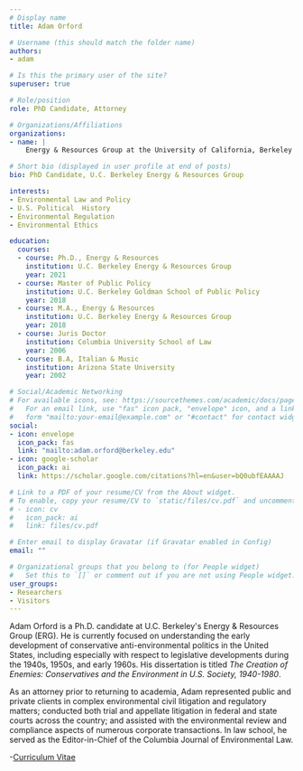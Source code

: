 ```yaml
---
# Display name
title: Adam Orford

# Username (this should match the folder name)
authors:
- adam

# Is this the primary user of the site?
superuser: true

# Role/position
role: PhD Candidate, Attorney

# Organizations/Affiliations
organizations:
- name: |
    Energy & Resources Group at the University of California, Berkeley

# Short bio (displayed in user profile at end of posts)
bio: PhD Candidate, U.C. Berkeley Energy & Resources Group

interests:
- Environmental Law and Policy
- U.S. Political  History 
- Environmental Regulation
- Environmental Ethics

education:
  courses:
  - course: Ph.D., Energy & Resources
    institution: U.C. Berkeley Energy & Resources Group
    year: 2021
  - course: Master of Public Policy
    institution: U.C. Berkeley Goldman School of Public Policy
    year: 2018
  - course: M.A., Energy & Resources
    institution: U.C. Berkeley Energy & Resources Group
    year: 2018
  - course: Juris Doctor
    institution: Columbia University School of Law
    year: 2006
  - course: B.A, Italian & Music
    institution: Arizona State University
    year: 2002

# Social/Academic Networking
# For available icons, see: https://sourcethemes.com/academic/docs/page-builder/#icons
#   For an email link, use "fas" icon pack, "envelope" icon, and a link in the
#   form "mailto:your-email@example.com" or "#contact" for contact widget.
social:
- icon: envelope
  icon_pack: fas
  link: "mailto:adam.orford@berkeley.edu"
- icon: google-scholar
  icon_pack: ai
  link: https://scholar.google.com/citations?hl=en&user=bQ0ubfEAAAAJ

# Link to a PDF of your resume/CV from the About widget.
# To enable, copy your resume/CV to `static/files/cv.pdf` and uncomment the lines below.
# - icon: cv
#   icon_pack: ai
#   link: files/cv.pdf

# Enter email to display Gravatar (if Gravatar enabled in Config)
email: ""

# Organizational groups that you belong to (for People widget)
#   Set this to `[]` or comment out if you are not using People widget.
user_groups:
- Researchers
- Visitors
---
```


Adam Orford is a Ph.D. candidate at U.C. Berkeley's Energy & Resources Group (ERG). He is currently focused on understanding the early development of conservative anti-environmental politics in the United States, including especially with respect to legislative developments during the 1940s, 1950s, and early 1960s. His dissertation is titled *The Creation of Enemies: Conservatives and the Environment in U.S. Society, 1940-1980*.

As an attorney prior to returning to academia, Adam represented public and private clients in complex environmental civil litigation and regulatory matters; conducted both trial and appellate litigation in federal and state courts across the country; and assisted with the environmental review and compliance aspects of numerous corporate transactions. In law school, he served as the Editor-in-Chief of the Columbia Journal of Environmental Law. 

-[Curriculum Vitae](https://www.adamorford.com/files/cv.pdf)